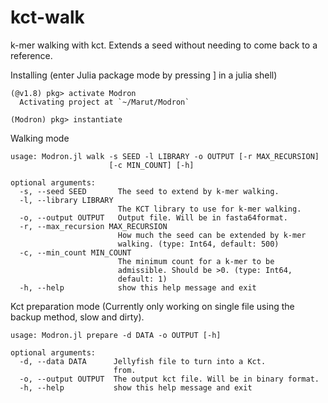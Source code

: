 # kct-walk
k-mer walking with kct. Extends a seed without needing to come back to a reference.

Installing (enter Julia package mode by pressing ] in a julia shell)
```
(@v1.8) pkg> activate Modron
  Activating project at `~/Marut/Modron`

(Modron) pkg> instantiate
```

Walking mode
```
usage: Modron.jl walk -s SEED -l LIBRARY -o OUTPUT [-r MAX_RECURSION]
                      [-c MIN_COUNT] [-h]

optional arguments:
  -s, --seed SEED       The seed to extend by k-mer walking.
  -l, --library LIBRARY
                        The KCT library to use for k-mer walking.
  -o, --output OUTPUT   Output file. Will be in fasta64format.
  -r, --max_recursion MAX_RECURSION
                        How much the seed can be extended by k-mer
                        walking. (type: Int64, default: 500)
  -c, --min_count MIN_COUNT
                        The minimum count for a k-mer to be
                        admissible. Should be >0. (type: Int64,
                        default: 1)
  -h, --help            show this help message and exit
```

Kct preparation mode (Currently only working on single file using the backup method, slow and dirty).
```
usage: Modron.jl prepare -d DATA -o OUTPUT [-h]

optional arguments:
  -d, --data DATA      Jellyfish file to turn into a Kct.
                       from.
  -o, --output OUTPUT  The output kct file. Will be in binary format.
  -h, --help           show this help message and exit
```
